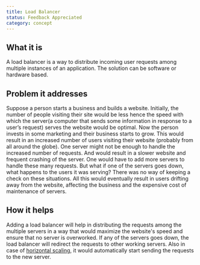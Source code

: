 ```yaml
---
title: Load Balancer
status: Feedback Appreciated
category: concept
---
```


## What it is

A load balancer is a way to distribute incoming user requests among multiple instances of an application. The solution can be software or hardware based.

## Problem it addresses

Suppose a person starts a business and builds a website. Initially, the number of people visiting their site would be less hence the speed with which the server(a computer that sends some information in response to a user’s request) serves the website would be optimal. Now the person invests in some marketing and their business starts to grow. This would result in an increased number of users visiting their website (probably from all around the globe). One server might not be enough to handle the increased number of requests. And would result in a slower website and frequent crashing of the server. One would have to add more servers to handle these many requests. But what if one of the servers goes down, what happens to the users it was serving? There was no way of keeping a check on these situations.
All this would eventually result in users drifting away from the website, affecting the business and the expensive cost of maintenance of servers.

## How it helps

Adding a load balancer will help in distributing the requests among the multiple servers in a way that would maximize the website's speed and ensure that no server is overworked. If any of the servers goes down, the load balancer will redirect the requests to other working servers. Also in case of [horizontal scaling](/horizontal_scaling/), it would automatically start sending the requests to the new server.
